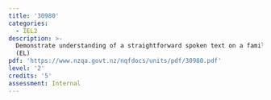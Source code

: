 ```yaml
---
title: '30980'
categories:
  - IEL2
description: >-
  Demonstrate understanding of a straightforward spoken text on a familiar topic
  (EL)
pdf: 'https://www.nzqa.govt.nz/nqfdocs/units/pdf/30980.pdf'
level: '2'
credits: '5'
assessment: Internal
---
```


